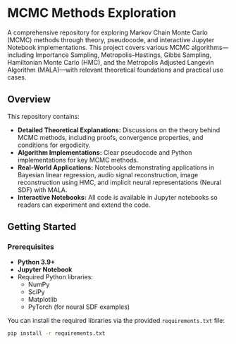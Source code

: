 # MCMC Methods Exploration

A comprehensive repository for exploring Markov Chain Monte Carlo (MCMC) methods through theory, pseudocode, and interactive Jupyter Notebook implementations. This project covers various MCMC algorithms—including Importance Sampling, Metropolis–Hastings, Gibbs Sampling, Hamiltonian Monte Carlo (HMC), and the Metropolis Adjusted Langevin Algorithm (MALA)—with relevant theoretical foundations and practical use cases.

## Overview

This repository contains:
- **Detailed Theoretical Explanations:** Discussions on the theory behind MCMC methods, including proofs, convergence properties, and conditions for ergodicity.
- **Algorithm Implementations:** Clear pseudocode and Python implementations for key MCMC methods.
- **Real-World Applications:** Notebooks demonstrating applications in Bayesian linear regression, audio signal reconstruction, image reconstruction using HMC, and implicit neural representations (Neural SDF) with MALA.
- **Interactive Notebooks:** All code is available in Jupyter notebooks so readers can experiment and extend the code.

## Getting Started

### Prerequisites

- **Python 3.9+**
- **Jupyter Notebook**
- Required Python libraries:
  - NumPy
  - SciPy
  - Matplotlib
  - PyTorch (for neural SDF examples)

You can install the required libraries via the provided `requirements.txt` file:

```bash
pip install -r requirements.txt
```
